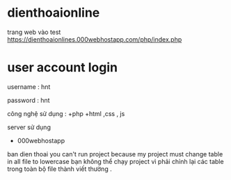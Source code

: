 # dienthoaionline

trang web vào test 
  https://dienthoaionlines.000webhostapp.com/php/index.php


<h1 > user account login </h1> 

<p> username : hnt </p>
<p> password : hnt </p>

công nghệ sử dụng :
  +php 
  +html ,css , js 
  
server sử dụng
  + 000webhostapp 
  
  

ban dien thoai
you can't run project because my project must change table in all file to lowercase 
bạn không thể chạy project vì phải chỉnh lại các table trong toàn bộ file thành viết thường . 

